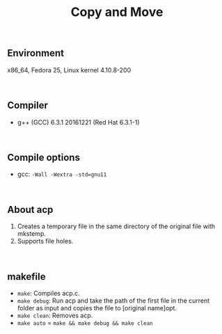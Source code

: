 <h1><center>Copy and Move</center></h1>
<br>

## Environment

x86_64, Fedora 25, Linux kernel 4.10.8-200

<br>

## Compiler

*   g++ (GCC) 6.3.1 20161221 (Red Hat 6.3.1-1)

<br>

## Compile options

*   gcc: `-Wall -Wextra -std=gnu11`

<br>

## About acp

1.  Creates a temporary file in the same directory of the original file with mkstemp.
2.  Supports file holes.

<br>

## makefile

*   `make`: Compiles acp.c.
*   `make debug`: Run acp and take the path of the first file in the current folder as input and copies the file to \[original name\]opt.
*   `make clean`: Removes acp.
*   `make auto` = `make && make debug && make clean`
